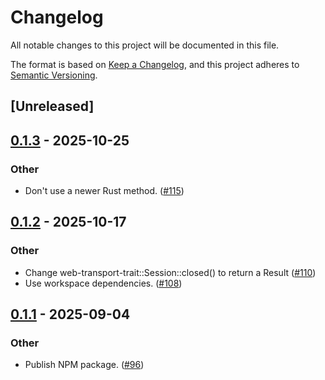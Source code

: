 # Changelog

All notable changes to this project will be documented in this file.

The format is based on [Keep a Changelog](https://keepachangelog.com/en/1.0.0/),
and this project adheres to [Semantic Versioning](https://semver.org/spec/v2.0.0.html).

## [Unreleased]

## [0.1.3](https://github.com/kixelated/web-transport/compare/web-transport-ws-v0.1.2...web-transport-ws-v0.1.3) - 2025-10-25

### Other

- Don't use a newer Rust method. ([#115](https://github.com/kixelated/web-transport/pull/115))

## [0.1.2](https://github.com/kixelated/web-transport/compare/web-transport-ws-v0.1.1...web-transport-ws-v0.1.2) - 2025-10-17

### Other

- Change web-transport-trait::Session::closed() to return a Result ([#110](https://github.com/kixelated/web-transport/pull/110))
- Use workspace dependencies. ([#108](https://github.com/kixelated/web-transport/pull/108))

## [0.1.1](https://github.com/kixelated/web-transport/compare/web-transport-ws-v0.1.0...web-transport-ws-v0.1.1) - 2025-09-04

### Other

- Publish NPM package. ([#96](https://github.com/kixelated/web-transport/pull/96))
